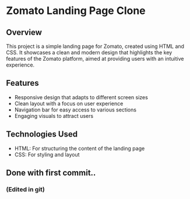 # Zomato Landing Page Clone
## Overview
This project is a simple landing page for Zomato, created using HTML and CSS. It showcases a clean and modern design that highlights the key features of the Zomato platform, aimed at providing users with an intuitive experience.

## Features
* Responsive design that adapts to different screen sizes
* Clean layout with a focus on user experience
* Navigation bar for easy access to various sections
* Engaging visuals to attract users

## Technologies Used
* HTML: For structuring the content of the landing page
* CSS: For styling and layout

## Done with first commit..
### (Edited in git)
